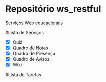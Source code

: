 Repositório ws_restful
=============
Serviços Web educacionais

#Lista de Serviços
- [x] Quiz
- [x] Quadro de Notas
- [x] Quadro de Presença
- [x] Quadro de Avisos
- [x] Wiki

#Lista de Tarefas

